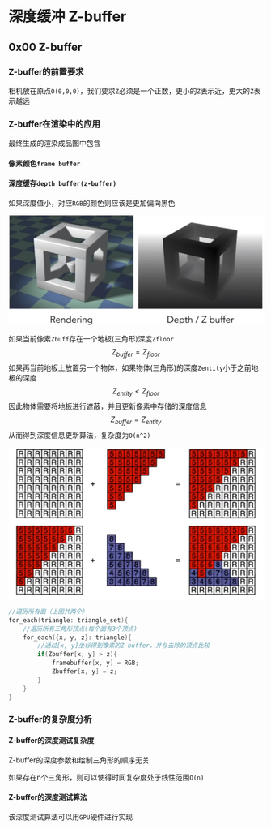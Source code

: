# 深度缓冲 Z-buffer

## 0x00 Z-buffer

### Z-buffer的前置要求

相机放在原点`O(0,0,0)`，我们要求`Z`必须是一个正数，更小的`Z`表示近，更大的`Z`表示越远

### Z-buffer在渲染中的应用

最终生成的渲染成品图中包含

#### 像素颜色`frame buffer`

#### 深度缓存`depth buffer(z-buffer)`

如果深度值小，对应`RGB`的颜色则应该是更加偏向黑色

![image-20241217120703389](./assets/image-20241217120703389.png)

如果当前像素`Zbuff`存在一个地板(三角形)深度`Zfloor`
$$
Z_{buffer} =Z_{floor}
$$
如果再当前地板上放置另一个物体，如果物体(三角形)的深度`Zentity`小于之前地板的深度
$$
Z_{entity} < Z_{floor}
$$
因此物体需要将地板进行遮蔽，并且更新像素中存储的深度信息
$$
Z_{buffer} =Z_{entity}
$$
从而得到深度信息更新算法，复杂度为`O(n^2)`

![image-20241217121336172](./assets/image-20241217121336172.png)

```c++
//遍历所有面（上图共两个）
for_each(triangle: triangle_set){
    //遍历所有三角形顶点(每个面有3个顶点)
    for_each({x, y, z}: triangle){
        //通过[x, y]坐标得到像素的Z-buffer，并与去除的顶点比较
        if(Zbuffer[x, y] > z){
            framebuffer[x, y] = RGB;
            Zbuffer[x, y] = z;
        }
    }
}
```



### Z-buffer的复杂度分析

#### Z-buffer的深度测试复杂度

Z-buffer的深度参数和绘制三角形的顺序无关

如果存在n个三角形，则可以使得时间复杂度处于线性范围`O(n)`

#### Z-buffer的深度测试算法

该深度测试算法可以用`GPU`硬件进行实现

